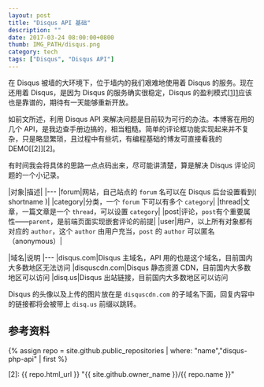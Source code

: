 ```yaml
---
layout: post
title: "Disqus API 基础"
description: ""
date: 2017-03-24 08:00:00+0800
thumb: IMG_PATH/disqus.png
category: tech
tags: ["Disqus", "Disqus API"]
---
```


在 Disqus 被墙的大环境下，位于墙内的我们艰难地使用着 Disqus 的服务。现在还用着 Disqus，是因为 Disqus 的服务确实很稳定，Disqus 的盈利模式[[1]][1]应该也是靠谱的，期待有一天能够重新开放。

如前文所述，利用 Disqus API 来解决问题是目前较为可行的办法。本博客在用的几个 API，是我边查手册边搞的，相当粗糙。简单的评论框功能实现起来并不复杂，只是略显繁琐，且过程中有些坑，有编程基础的博友可直接看我的 DEMO[[2]][2]。

有时间我会将具体的思路一点点码出来，尽可能讲清楚，算是解决 Disqus 评论问题的一个小记录。

|对象|描述|
|---
|forum|网站，自己站点的 `forum` 名可以在 Disqus 后台设置看到( shortname )|
|category|分类，一个 `forum` 下可以有多个 `category`|
|thread|文章，一篇文章是一个 `thread`，可以设置 `category`|
|post|评论，`post`有个重要属性——`parent`，是前端页面实现嵌套评论的前提|
|user|用户，以上所有对象都有对应的 `author`，这个 `author` 由用户充当，`post` 的 `author` 可以匿名（anonymous）|

|域名|说明
|---
|disqus.com|Disqus 主域名，API 用的也是这个域名，目前国内大多数地区无法访问
|disquscdn.com|Disqus 静态资源 CDN，目前国内大多数地区可以访问
|disq.us|Disqus 出站链接，目前国内大多数地区可以访问

Disqus 的头像以及上传的图片放在是 `disquscdn.com` 的子域名下面，回复内容中的链接都将会被带上 `disq.us` 前缀以跳转。

## 参考资料

{% assign repo = site.github.public_repositories | where: "name","disqus-php-api" | first %}

[1]: https://disqus.com/home/discussion/androidpolice/join_us_for_an_ama_with_disqus_at_11am_pst/#comment-2649731809 "We make money through a few different ways"
[2]: {{ repo.html_url }} "{{ site.github.owner_name }}/{{ repo.name }}"
